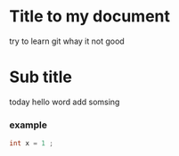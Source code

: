 
# Title to my document 

try to learn git 
whay it not good
# Sub title 
today hello word
add somsing
### example
```cpp
int x = 1 ;
```
